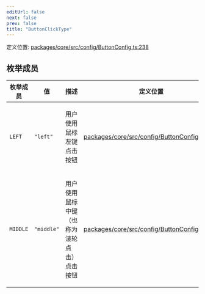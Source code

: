 ```yaml
---
editUrl: false
next: false
prev: false
title: "ButtonClickType"
---
```


定义位置: [packages/core/src/config/ButtonConfig.ts:238](https://github.com/mProjectsCode/obsidian-meta-bind-plugin/blob/6e87907d27dd07b6437b63c980b11d2bfef62599/packages/core/src/config/ButtonConfig.ts#L238)

## 枚举成员

<table>
<thead>
<tr>
<th>枚举成员</th>
<th>值</th>
<th>描述</th>
<th>定义位置</th>
</tr>
</thead>
<tbody>
<tr>
<td>

<a id="left"></a> `LEFT`

</td>
<td>

`"left"`

</td>
<td>

用户使用鼠标左键点击按钮

</td>
<td>

[packages/core/src/config/ButtonConfig.ts:242](https://github.com/mProjectsCode/obsidian-meta-bind-plugin/blob/6e87907d27dd07b6437b63c980b11d2bfef62599/packages/core/src/config/ButtonConfig.ts#L242)

</td>
</tr>
<tr>
<td>

<a id="middle"></a> `MIDDLE`

</td>
<td>

`"middle"`

</td>
<td>

用户使用鼠标中键（也称为滚轮点击）点击按钮

</td>
<td>

[packages/core/src/config/ButtonConfig.ts:246](https://github.com/mProjectsCode/obsidian-meta-bind-plugin/blob/6e87907d27dd07b6437b63c980b11d2bfef62599/packages/core/src/config/ButtonConfig.ts#L246)

</td>
</tr>
</tbody>
</table>
